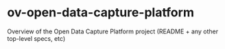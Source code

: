 # ov-open-data-capture-platform
Overview of the Open Data Capture Platform project (README + any other top-level specs, etc)
